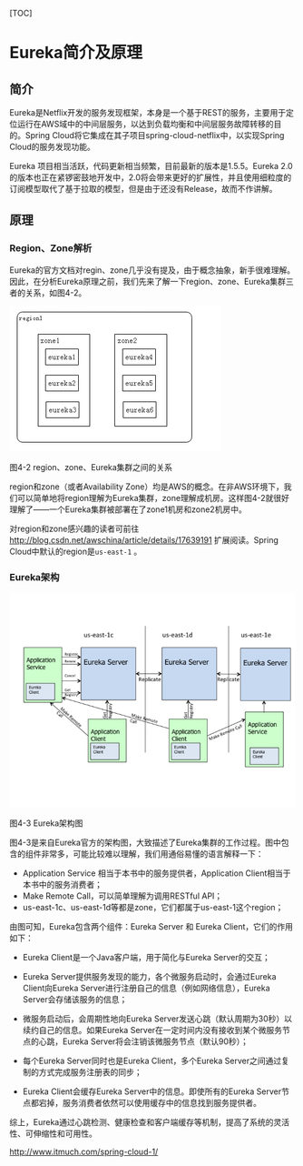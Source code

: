 [TOC]



# Eureka简介及原理

## 简介

Eureka是Netflix开发的服务发现框架，本身是一个基于REST的服务，主要用于定位运行在AWS域中的中间层服务，以达到负载均衡和中间层服务故障转移的目的。Spring Cloud将它集成在其子项目spring-cloud-netflix中，以实现Spring Cloud的服务发现功能。

Eureka 项目相当活跃，代码更新相当频繁，目前最新的版本是1.5.5。Eureka 2.0的版本也正在紧锣密鼓地开发中，2.0将会带来更好的扩展性，并且使用细粒度的订阅模型取代了基于拉取的模型，但是由于还没有Release，故而不作讲解。

## 原理

### Region、Zone解析

Eureka的官方文档对regin、zone几乎没有提及，由于概念抽象，新手很难理解。因此，在分析Eureka原理之前，我们先来了解一下region、zone、Eureka集群三者的关系，如图4-2。

![regin-zone-eureka](image-201804081113/4.4-2.png)

图4-2 region、zone、Eureka集群之间的关系

region和zone（或者Availability Zone）均是AWS的概念。在非AWS环境下，我们可以简单地将region理解为Eureka集群，zone理解成机房。这样图4-2就很好理解了——一个Eureka集群被部署在了zone1机房和zone2机房中。

对region和zone感兴趣的读者可前往<http://blog.csdn.net/awschina/article/details/17639191> 扩展阅读。Spring Cloud中默认的region是`us-east-1` 。

### Eureka架构

![.](image-201804081113/4.4.png)

图4-3 Eureka架构图

图4-3是来自Eureka官方的架构图，大致描述了Eureka集群的工作过程。图中包含的组件非常多，可能比较难以理解，我们用通俗易懂的语言解释一下：

- Application Service 相当于本书中的服务提供者，Application Client相当于本书中的服务消费者；
- Make Remote Call，可以简单理解为调用RESTful API；
- us-east-1c、us-east-1d等都是zone，它们都属于us-east-1这个region；

由图可知，Eureka包含两个组件：Eureka Server 和 Eureka Client，它们的作用如下：

- Eureka Client是一个Java客户端，用于简化与Eureka Server的交互；


- Eureka Server提供服务发现的能力，各个微服务启动时，会通过Eureka Client向Eureka Server进行注册自己的信息（例如网络信息），Eureka Server会存储该服务的信息；
- 微服务启动后，会周期性地向Eureka Server发送心跳（默认周期为30秒）以续约自己的信息。如果Eureka Server在一定时间内没有接收到某个微服务节点的心跳，Eureka Server将会注销该微服务节点（默认90秒）；
- 每个Eureka Server同时也是Eureka Client，多个Eureka Server之间通过复制的方式完成服务注册表的同步；
- Eureka Client会缓存Eureka Server中的信息。即使所有的Eureka Server节点都宕掉，服务消费者依然可以使用缓存中的信息找到服务提供者。

综上，Eureka通过心跳检测、健康检查和客户端缓存等机制，提高了系统的灵活性、可伸缩性和可用性。



http://www.itmuch.com/spring-cloud-1/
